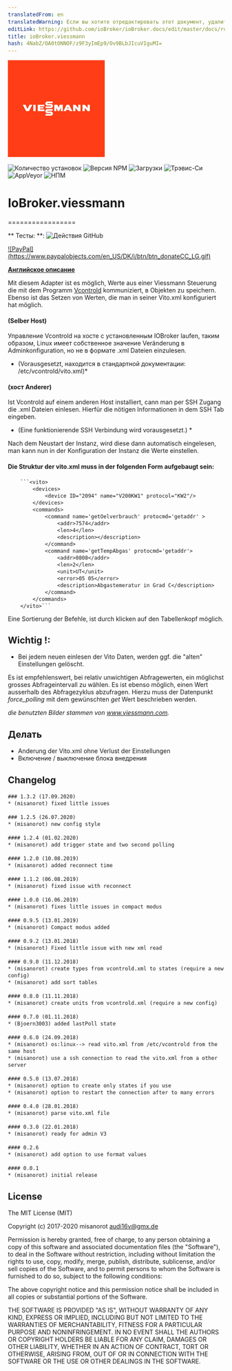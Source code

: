 ```yaml
---
translatedFrom: en
translatedWarning: Если вы хотите отредактировать этот документ, удалите поле «translationFrom», в противном случае этот документ будет снова автоматически переведен
editLink: https://github.com/ioBroker/ioBroker.docs/edit/master/docs/ru/adapterref/iobroker.viessmann/README.md
title: ioBroker.viessmann
hash: 4NabZ/OA0tONNOF/z9F3yImEp9/Ov9BLbJIcuVIguMI=
---
```

![Логотип](../../../en/adapterref/iobroker.viessmann/admin/viessmann.png)

![Количество установок](http://iobroker.live/badges/viessmann-stable.svg)
![Версия NPM](http://img.shields.io/npm/v/iobroker.viessmann.svg)
![Загрузки](https://img.shields.io/npm/dm/iobroker.viessmann.svg)
![Трэвис-Си](http://img.shields.io/travis/misanorot/ioBroker.viessmann/master.svg)
![AppVeyor](https://ci.appveyor.com/api/projects/status/github/misanorot/ioBroker.viessmann?branch=master&svg=true)
![НПМ](https://nodei.co/npm/iobroker.viessmann.png?downloads=true)

# IoBroker.viessmann
=================

** Тесты: **: ![Действия GitHub](https://github.com/misanorot/ioBroker.viessmann/workflows/Test%20and%20Release/badge.svg)

[![PayPal] (https://www.paypalobjects.com/en_US/DK/i/btn/btn_donateCC_LG.gif)](https://www.paypal.com/cgi-bin/webscr?cmd=_s-xclick&hosted_button_id=ZYHW84XXF5REJ&source=url)

**[Английское описание](https://github.com/misanorot/ioBroker.viessmann/blob/master/lib/Readme_en.md)**

Mit diesem Adapter ist es möglich, Werte aus einer Viessmann Steuerung die mit dem Programm [Vcontrold](https://github.com/openv/vcontrold) kommuniziert, в Objekten zu speichern.
Ebenso ist das Setzen von Werten, die man in seiner Vito.xml konfiguriert hat möglich.

#### (Selber Host)
Управление Vcontrold на хосте с установленным IOBroker laufen, таким образом, Linux имеет собственное значение Veränderung в Adminkonfiguration, но не в формате .xml Dateien einzulesen.
* (Vorausgesetzt, находится в стандартной документации: /etc/vcontrold/vito.xml)*

#### (хост Anderer)
Ist Vcontrold auf einem anderen Host installiert, cann man per SSH Zugang die .xml Dateien einlesen.
Hierfür die nötigen Informationen in dem SSH Tab eingeben.
* (Eine funktionierende SSH Verbindung wird vorausgesetzt.) *

Nach dem Neustart der Instanz, wird diese dann automatisch eingelesen, man kann nun in der Konfiguration der Instanz die Werte einstellen.

#### Die Struktur der vito.xml muss in der folgenden Form aufgebaugt sein:
		```<vito>
			<devices>
				<device ID="2094" name="V200KW1" protocol="KW2"/>
			</devices>
			<commands>
				<command name='getOelverbrauch' protocmd='getaddr' >
					<addr>7574</addr>
					<len>4</len>
					<description></description>
				</command>
				<command name='getTempAbgas' protocmd='getaddr'>
					<addr>0808</addr>
					<len>2</len>
					<unit>UT</unit>
					<error>05 05</error>
					<description>Abgastemeratur in Grad C</description>
				</command>
			</commands>
		</vito>```

Eine Sortierung der Befehle, ist durch klicken auf den Tabellenkopf möglich.

## Wichtig !:
- Bei jedem neuen einlesen der Vito Daten, werden ggf. die "alten" Einstellungen gelöscht.

Es ist empfehlenswert, bei relativ unwichtigen Abfragewerten, ein möglichst grosses Abfrageintervall zu wählen.
Es ist ebenso möglich, einen Wert ausserhalb des Abfragezyklus abzufragen. Hierzu muss der Datenpunkt *force_polling* mit dem gewünschten *get* Wert beschrieben werden.

*die benutzten Bilder stammen von www.viessmann.com.*

## Делать
- Anderung der Vito.xml ohne Verlust der Einstellungen
- Включение / выключение блока внедрения

## Changelog

	### 1.3.2 (17.09.2020)
	* (misanorot) fixed little issues

	### 1.2.5 (26.07.2020)
	* (misanorot) new config style

	#### 1.2.4 (01.02.2020)
	* (misanorot) add trigger state and two second polling

	#### 1.2.0 (10.08.2019)
	* (misanorot) added reconnect time

	#### 1.1.2 (06.08.2019)
	* (misanorot) fixed issue with reconnect

	#### 1.0.0 (16.06.2019)
	* (misanorot) fixes little issues in compact modus

	#### 0.9.5 (13.01.2019)
	* (misanorot) Compact modus added

	#### 0.9.2 (13.01.2018)
	* (misanorot) Fixed little issue with new xml read

	#### 0.9.0 (11.12.2018)
	* (misanorot) create types from vcontrold.xml to states (require a new config)
	* (misanorot) add sort tables

	#### 0.8.0 (11.11.2018)
	* (misanorot) create units from vcontrold.xml (require a new config)

	#### 0.7.0 (01.11.2018)
	* (Bjoern3003) added lastPoll state

	#### 0.6.0 (24.09.2018)
	* (misanorot) os:linux--> read vito.xml from /etc/vcontrold from the same host
	* (misanorot) use a ssh connection to read the vito.xml from a other server

	#### 0.5.0 (13.07.2018)
	* (misanorot) option to create only states if you use
	* (misanorot) option to restart the connection after to many errors

	#### 0.4.0 (28.01.2018)
	* (misanorot) parse vito.xml file

	#### 0.3.0 (22.01.2018)
	* (misanorot) ready for admin V3

	#### 0.2.6
	* (misanorot) add option to use format values

	#### 0.0.1
	* (misanorot) initial release

## License

The MIT License (MIT)

Copyright (c) 2017-2020 misanorot <audi16v@gmx.de>

Permission is hereby granted, free of charge, to any person obtaining a copy
of this software and associated documentation files (the "Software"), to deal
in the Software without restriction, including without limitation the rights
to use, copy, modify, merge, publish, distribute, sublicense, and/or sell
copies of the Software, and to permit persons to whom the Software is
furnished to do so, subject to the following conditions:

The above copyright notice and this permission notice shall be included in
all copies or substantial portions of the Software.

THE SOFTWARE IS PROVIDED "AS IS", WITHOUT WARRANTY OF ANY KIND, EXPRESS OR
IMPLIED, INCLUDING BUT NOT LIMITED TO THE WARRANTIES OF MERCHANTABILITY,
FITNESS FOR A PARTICULAR PURPOSE AND NONINFRINGEMENT. IN NO EVENT SHALL THE
AUTHORS OR COPYRIGHT HOLDERS BE LIABLE FOR ANY CLAIM, DAMAGES OR OTHER
LIABILITY, WHETHER IN AN ACTION OF CONTRACT, TORT OR OTHERWISE, ARISING FROM,
OUT OF OR IN CONNECTION WITH THE SOFTWARE OR THE USE OR OTHER DEALINGS IN
THE SOFTWARE.